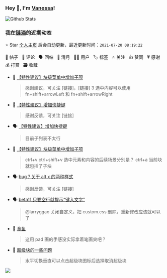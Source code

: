 ### Hey 👋, I'm [Vanessa](http://vanessa.b3log.org/)!

![Github Stats](https://github-readme-stats.vercel.app/api?username=Vanessa219&show_icons=true)

<!--events start -->

### 我在[链滴](https://ld246.com)的近期动态

⭐️ Star [个人主页](https://github.com/Vanessa219/Vanessa219) 后会自动更新，最近更新时间：`2021-07-20 08:19:22`

📝 帖子 &nbsp; 💬 评论 &nbsp; 🗣 回帖 &nbsp; 🌙 清月 &nbsp; 👨‍💻 用户 &nbsp; 🏷️ 标签 &nbsp; ⭐️ 关注 &nbsp; 👍 赞同 &nbsp; 💗 感谢 &nbsp; 💰 打赏 &nbsp; 🗃 收藏

* 💬 [【特性建议】块级菜单中增加子项](https://ld246.com/article/1626576402800/comment/1626687719327#comments)

  > 感谢建议，可关注 [链接]，[链接] 3 选中内容可以使用 fn+shift+arrowLeft 和 fn+shift+arrowRight
* 💬 [【特性建议】增加快捷键](https://ld246.com/article/1626578661598/comment/1626611525659#comments)

  > 感谢反馈，可关注 [链接]
* 🗣 [【特性建议】增加快捷键](https://ld246.com/article/1626578661598/comment/1626585411461#comments)

  > 目前子列表不太行
* 💬 [【特性建议】块级菜单中增加子项](https://ld246.com/article/1626576402800/comment/1626611229817#comments)

  > ctrl+v ctrl+shift+v 选中元素和内容的后续场景分别是？ ctrl+a 当前块就包括了子块
* 🗣 [bug？关于 alt x 的两种样式](https://ld246.com/article/1625490097548/comment/1626593560415#comments)

  > 感谢反馈，可关注 [链接]
* 🗣 [beta11 只要空行就提示“键入文字”](https://ld246.com/article/1625323442531/comment/1626278327485#comments)

  > @larryggao 关闭自定义，把 custom.css 删除，重新修改应该就可以了
* 💬 [章鱼](https://ld246.com/article/1626502791295/comment/1626525290328#comments)

  > 这用 pad 画的手感没实际拿着笔画爽吧？
* 💬 [超级块的一些问题](https://ld246.com/article/1626504284772/comment/1626525233825#comments)

  > 水平切换垂直可以点击超级块图标后选择取消超级块


<!--events end -->

<a title="Hits" target="_blank" href="https://github.com/Vanessa219/Vanessa219"><img src="https://hits.b3log.org/Vanessa219/Vanessa219.svg"></a>
